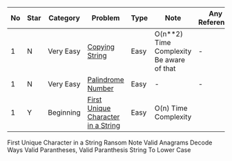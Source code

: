 No|Star|Category|Problem| Type| Note| Any Reference| Related
| -------------| ------------- | ------------- |------------- |------------- |------------- |------------- |------------- |
1|N|Very Easy|[Copying String](https://github.com/SaPhyoThuHtet/algos-and-data-structure/blob/main/string/basics/copying_string.py)|Easy|O(n**2) Time Complexity Be aware of that|-|
1|N|Very Easy|[Palindrome Number](https://leetcode.com/problems/palindrome-number/)|Easy|-|-|
1|Y|Beginning|[First Unique Character in a String](https://leetcode.com/problems/first-unique-character-in-a-string/)|Easy|O(n) Time Complexity||



First Unique Character in a String
Ransom Note
Valid Anagrams
Decode Ways
Valid Parantheses, Valid Paranthesis String
To Lower Case
